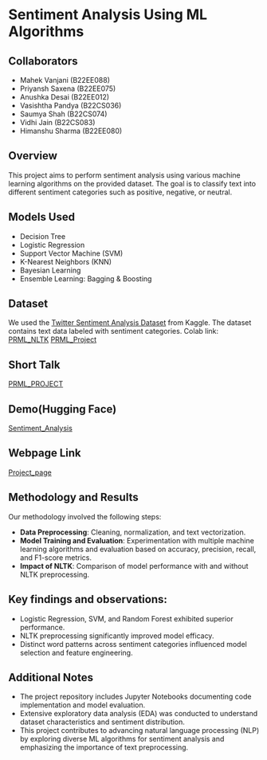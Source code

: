 # Sentiment Analysis Using ML Algorithms

## Collaborators
- Mahek Vanjani (B22EE088)
- Priyansh Saxena (B22EE075)
- Anushka Desai (B22EE012)
- Vasishtha Pandya (B22CS036)
- Saumya Shah (B22CS074)
- Vidhi Jain (B22CS083)
- Himanshu Sharma (B22EE080)

## Overview
This project aims to perform sentiment analysis using various machine learning algorithms on the provided dataset. The goal is to classify text into different sentiment categories such as positive, negative, or neutral.

## Models Used
- Decision Tree
- Logistic Regression
- Support Vector Machine (SVM)
- K-Nearest Neighbors (KNN)
- Bayesian Learning
- Ensemble Learning: Bagging & Boosting

## Dataset
We used the [Twitter Sentiment Analysis Dataset](https://www.kaggle.com/datasets/abhi8923shriv/sentiment-analysis-dataset) from Kaggle. The dataset contains text data labeled with sentiment categories.
Colab link:
[PRML_NLTK](https://colab.research.google.com/drive/1ve_W16xDOUdZ6SFE2UtGImb0tKAohI6a?usp=chrome_ntp#scrollTo=W2Nlv4m5Aj2f)
[PRML_Project](https://colab.research.google.com/drive/1_9mr_G1Wt8bteyyMEFJYBImPcIteTcSQ#scrollTo=97LHfdJXw50r)

## Short Talk
[PRML_PROJECT](https://youtu.be/Z0HmWxXtIrk)

## Demo(Hugging Face)
[Sentiment_Analysis](https://huggingface.co/spaces/b22ee075/Sentiment-classification)

## Webpage Link
[Project_page](https://prml-web-page-seven.vercel.app/)

## Methodology and Results
Our methodology involved the following steps:
- **Data Preprocessing**: Cleaning, normalization, and text vectorization.
- **Model Training and Evaluation**: Experimentation with multiple machine learning algorithms and evaluation based on accuracy, precision, recall, and F1-score metrics.
- **Impact of NLTK**: Comparison of model performance with and without NLTK preprocessing.
  
## Key findings and observations:
- Logistic Regression, SVM, and Random Forest exhibited superior performance.
- NLTK preprocessing significantly improved model efficacy.
- Distinct word patterns across sentiment categories influenced model selection and feature engineering.

## Additional Notes
- The project repository includes Jupyter Notebooks documenting code implementation and model evaluation.
- Extensive exploratory data analysis (EDA) was conducted to understand dataset characteristics and sentiment distribution.
- This project contributes to advancing natural language processing (NLP) by exploring diverse ML algorithms for sentiment analysis and emphasizing the importance of text preprocessing.
